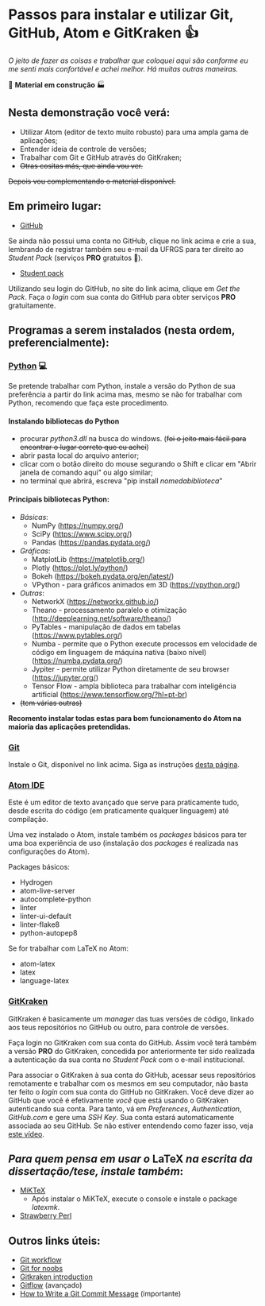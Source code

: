 # Passos para instalar e utilizar Git, GitHub, Atom e GitKraken :+1:

*O jeito de fazer as coisas e trabalhar que coloquei aqui são conforme eu me senti mais confortável e achei melhor. Há muitas outras maneiras.*

:loudspeaker: **Material em construção** :factory:

## Nesta demonstração você verá:

- Utilizar Atom (editor de texto muito robusto) para uma ampla gama de aplicações;
- Entender ideia de controle de versões;
- Trabalhar com Git e GitHub através do GitKraken;
- ~~Otras cositas más, que ainda vou ver.~~

~~Depois vou complementando o material disponível.~~

## Em primeiro lugar:

- [GitHub](https://github.com "Faça sua conta")

Se ainda não possui uma conta no GitHub, clique no link acima e crie a sua, lembrando de registrar também seu e-mail da UFRGS para ter direito ao *Student Pack* (serviços **PRO** gratuitos :raised_hands:).

- [Student pack](https://education.github.com/pack "Student Pack")

Utilizando seu login do GitHub, no site do link acima, clique em *Get the Pack*. Faça o *login* com sua conta do GitHub para obter serviços **PRO** gratuitamente.

## Programas a serem instalados (nesta ordem, preferencialmente):

### [Python](https://www.python.org/ "Python") :computer:

Se pretende trabalhar com Python, instale a versão do Python de sua preferência a partir do link acima mas, mesmo se não for trabalhar com Python, recomendo que faça este procedimento.

#### Instalando bibliotecas do Python

- procurar *python3.dll* na busca do windows. (~~foi o jeito mais fácil para encontrar o lugar correto que eu achei~~)
- abrir pasta local do arquivo anterior;
- clicar com o botão direito do mouse segurando o Shift e clicar em "Abrir janela de comando aqui" ou algo similar;
- no terminal que abrirá, escreva "pip install *nomedabiblioteca*"

#### Principais bibliotecas Python:

- _Básicas_:
  - NumPy (https://numpy.org/)
  - SciPy (https://www.scipy.org/)
  - Pandas (https://pandas.pydata.org/)
- _Gráficas_:
  - MatplotLib (https://matplotlib.org/)
  - Plotly (https://plot.ly/python/)
  - Bokeh (https://bokeh.pydata.org/en/latest/)
  - VPython - para gráficos animados em 3D (https://vpython.org/)
- _Outras_:
  - NetworkX (https://networkx.github.io/)
  - Theano - processamento paralelo e otimização (http://deeplearning.net/software/theano/)
  - PyTables - manipulação de dados em tabelas (https://www.pytables.org/)
  - Numba - permite que o Python execute processos em velocidade de código em linguagem de máquina nativa (baixo nível) (https://numba.pydata.org/)
  - Jypiter - permite utilizar Python diretamente de seu browser (https://jupyter.org/)
  - Tensor Flow - ampla biblioteca para trabalhar com inteligência artificial (https://www.tensorflow.org/?hl=pt-br)
- ~~(tem várias outras)~~

**Recomento instalar todas estas para bom funcionamento do Atom na maioria das aplicações pretendidas.**

### [Git](https://git-scm.com/ "Git")

Instale o Git, disponível no link acima. Siga as instruções [desta página](http://robertovormittag.net/ebooks/git-and-github/git-for-windows-installation-screenshots/ "Instalando Git").

### [Atom IDE](https://atom.io/ "Atom")

Este é um editor de texto avançado que serve para praticamente tudo, desde escrita do código (em praticamente qualquer linguagem) até compilação.

Uma vez instalado o Atom, instale também os _packages_ básicos para ter uma boa experiência de uso (instalação dos _packages_ é realizada nas configurações do Atom).

Packages básicos:
- Hydrogen
- atom-live-server
- autocomplete-python
- linter
- linter-ui-default
- linter-flake8
- python-autopep8

Se for trabalhar com LaTeX no Atom:

- atom-latex
- latex
- language-latex

### [GitKraken](https://www.gitkraken.com/)

GitKraken é basicamente um *manager* das tuas versões de código, linkado aos teus repositórios no GitHub ou outro, para controle de versões.

Faça login no GitKraken com sua conta do GitHub. Assim você terá também a versão **PRO** do GitKraken, concedida por anteriormente ter sido realizada a autenticação da sua conta no *Student Pack* com o e-mail institucional.

Para associar o GitKraken à sua conta do GitHub, acessar seus repositórios remotamente e trabalhar com os mesmos em seu computador, não basta ter feito o *login* com sua conta do GitHub no GitKraken. Você deve dizer ao GitHub que você é efetivamente _você_ que está usando o GitKraken autenticando sua conta. Para tanto, vá em *Preferences*, *Authentication*, *GitHub.com* e gere uma *SSH Key*. Sua conta estará automaticamente associada ao seu GitHub. Se não estiver entendendo como fazer isso, veja [este vídeo](https://www.youtube.com/watch?v=f0y_xCeM1Rk&t).

## *Para quem pensa em usar o* LaTeX *na escrita da dissertação/tese, instale também*:

- [MiKTeX](https://miktex.org/ "MiKTeX")
  - Após instalar o MiKTeX, execute o console e instale o package _latexmk_.
- [Strawberry Perl](http://strawberryperl.com/ "Strawberry Perl")

## Outros links úteis:

- [Git workflow](https://www.youtube.com/watch?time_continue=5&v=3a2x1iJFJWc "GitKraken workflow")
- [Git for noobs](https://www.youtube.com/watch?v=_ALeswWzpBo "Git explained")
- [Gitkraken introduction](https://www.youtube.com/watch?v=ZKkMwTeAij4 "intro")
- [Gitflow](https://www.youtube.com/watch?v=eTOgjQ9o4vQ "Gitkraken Gitflow") (avançado)
- [How to Write a Git Commit Message](https://chris.beams.io/posts/git-commit/ "Commit naming") (importante)
